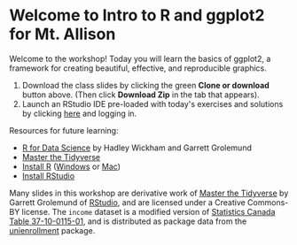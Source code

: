 
# Welcome to Intro to R and ggplot2 for Mt. Allison

Welcome to the workshop! Today you will learn the basics of ggplot2, a framework for creating beautiful, effective, and reproducible graphics.

1. Download the class slides by clicking the green __Clone or download__ button above. (Then click __Download Zip__ in the tab that appears).
2. Launch an RStudio IDE pre-loaded with today's exercises and solutions by clicking [here](https://rstudio.cloud/project/207204) and logging in.

Resources for future learning:

- [R for Data Science](http://r4ds.had.co.nz) by Hadley Wickham and Garrett Grolemund
- [Master the Tidyverse](https://github.com/rstudio-education/master-the-tidyverse)
- [Install R](https://cloud.r-project.org/) ([Windows](https://cloud.r-project.org/bin/windows/) or [Mac](https://cloud.r-project.org/bin/macosx/))
- [Install RStudio](https://www.rstudio.com/products/rstudio/#Desktop)

Many slides in this workshop are derivative work of [Master the Tidyverse](https://github.com/rstudio-education/master-the-tidyverse) by Garrett Grolemund of [RStudio](https://rstudio.com), and are licensed under a Creative Commons-BY license. The `income` dataset is a modified version of [Statistics Canada Table 37-10-0115-01](https://www150.statcan.gc.ca/t1/tbl1/en/tv.action?pid=3710011501), and is distributed as package data from the [unienrollment](https://github.com/paleolimbot/unienrollment) package.
